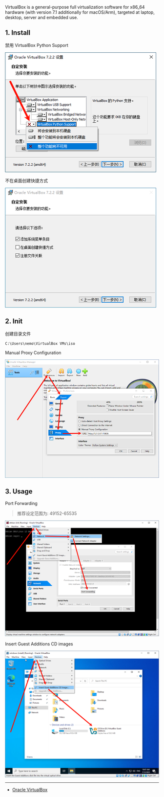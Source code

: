 VirtualBox is a general-purpose full virtualization software for x86_64 hardware (with version 7.1 additionally for macOS/Arm), targeted at laptop, desktop, server and embedded use.

## 1. Install

禁用 VirtualBox Python Support

![禁用 VirtualBox Python Support](./../../../images/VirtualBox/%E7%A6%81%E7%94%A8%20VirtualBox%20Python%20Support.png)

不在桌面创建快捷方式

![不在桌面创建快捷方式](./../../../images/VirtualBox/%E4%B8%8D%E5%9C%A8%E6%A1%8C%E9%9D%A2%E5%88%9B%E5%BB%BA%E5%BF%AB%E6%8D%B7%E6%96%B9%E5%BC%8F.png)

## 2. Init

创建目录文件

```
C:\Users\nemo\VirtualBox VMs\iso
```

Manual Proxy Configuration

![Manual Proxy Configuration](./../../../images/VirtualBox/Manual%20Proxy%20Configuration.png)

## 3. Usage

Port Forwarding

> 推荐设定范围为: 49152-65535

![Port Forwarding](./../../../images/VirtualBox/Port%20Forwarding.png)

Insert Guest Additions CD images

![Insert Guest Additions CD image](./../../../images/VirtualBox/Insert%20Guest%20Additions%20CD%20image.png)

---

- [Oracle VirtualBox](https://www.virtualbox.org/)

